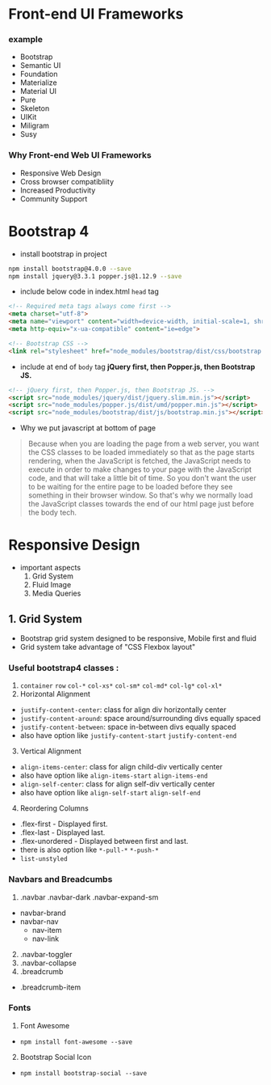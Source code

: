 # Front-end UI Frameworks
### example
- Bootstrap
- Semantic UI
- Foundation
- Materialize
- Material UI
- Pure
- Skeleton
- UIKit
- Miligram
- Susy

### Why Front-end Web UI Frameworks
- Responsive Web Design
- Cross browser compatibliity
- Increased Productivity
- Community Support

# Bootstrap 4
- install bootstrap in project
```sh
npm install bootstrap@4.0.0 --save
npm install jquery@3.3.1 popper.js@1.12.9 --save
```
- include below code in index.html `head` tag
```html
<!-- Required meta tags always come first -->
<meta charset="utf-8">
<meta name="viewport" content="width=device-width, initial-scale=1, shrink-to-fit=no">
<meta http-equiv="x-ua-compatible" content="ie=edge">

<!-- Bootstrap CSS -->
<link rel="stylesheet" href="node_modules/bootstrap/dist/css/bootstrap.min.css">
```

- include at end of `body` tag
**jQuery first, then Popper.js, then Bootstrap JS.**
```html
<!-- jQuery first, then Popper.js, then Bootstrap JS. -->
<script src="node_modules/jquery/dist/jquery.slim.min.js"></script>
<script src="node_modules/popper.js/dist/umd/popper.min.js"></script>
<script src="node_modules/bootstrap/dist/js/bootstrap.min.js"></script>
```
- Why we put javascript at bottom of page

> Because when you are loading the page from a web server, you want the CSS classes to be loaded immediately so that as the page starts rendering, when the JavaScript is fetched, the JavaScript needs to execute in order to make changes to your page with the JavaScript code, and that will take a little bit of time. So you don't want the user to be waiting for the entire page to be loaded before they see something in their browser window. So that's why we normally load the JavaScript classes towards the end of our html page just before the body tech.

# Responsive Design
- important aspects
  1. Grid System
  2. Fluid Image
  3. Media Queries

## 1. Grid System
- Bootstrap grid system designed to be responsive, Mobile first and fluid
- Grid system take advantage of "CSS Flexbox layout"

### Useful bootstrap4 classes :
1. `container` `row` `col-*` `col-xs*` `col-sm*` `col-md*` `col-lg*` `col-xl*`
2. Horizontal Alignment
  - `justify-content-center`: class for align div horizontally center
  - `justify-content-around`: space around/surrounding divs equally spaced
  - `justify-content-between`: space in-between divs equally spaced
  - also have option like `justify-content-start` `justify-content-end`
3. Vertical Alignment
  - `align-items-center`: class for align child-div vertically center
  - also have option like `align-items-start` `align-items-end`
  - `align-self-center`: class for align self-div vertically center
  - also have option like `align-self-start` `align-self-end`
4. Reordering Columns
  - .flex-first - Displayed first.
  - .flex-last - Displayed last.
  - .flex-unordered - Displayed between first and last.
  - there is also option like `*-pull-*` `*-push-*`
- `list-unstyled`

### Navbars and Breadcumbs
1. .navbar .navbar-dark .navbar-expand-sm
  - navbar-brand
  - navbar-nav
    - nav-item
    - nav-link
2. .navbar-toggler
3. .navbar-collapse
4. .breadcrumb
  - .breadcrumb-item

### Fonts

1. Font Awesome
  - `npm install font-awesome --save`
2. Bootstrap Social Icon
  - `npm install bootstrap-social --save`